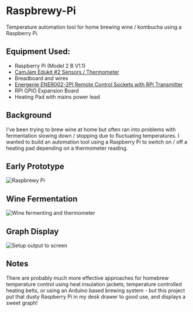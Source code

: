 # Raspbrewy-Pi

Temperature automation tool for home brewing wine / kombucha using a Raspberry Pi.

## Equipment Used:
* Raspberry Pi (Model 2 B V1.1)
* <a href="https://camjam.me/?page_id=623" target="_blank">CamJam Edukit #2 Sensors / Thermometer</a>
* Breadboard and wires
* <a href="https://energenie4u.co.uk/catalogue/product/ENER002-2PI" target="_blank">Energenie ENER002-2PI Remote Control Sockets with RPi Transmitter</a>
* RPI GPIO Expansion Board
* Heating Pad with mains power lead

## Background

I've been trying to brew wine at home but often ran into problems with fermentation slowing down / stopping due to fluctuating temperatures. I wanted to build an automation tool using a Raspberry Pi to switch on / off a heating pad depending on a thermometer reading.

## Early Prototype

![Raspbrewy Pi](https://i.imgur.com/C4IHbuR.jpg?1)

## Wine Fermentation

![Wine fermenting and thermometer](https://i.imgur.com/72Nmv0s.jpg?1)

## Graph Display

![Setup output to screen](https://i.imgur.com/Vl0bIqt.jpg)


## Notes

There are probably much more effective approaches for homebrew temperature control using heat insulation jackets, temperature controlled heating belts, or using an Arduino based brewing system - but this project put that dusty Raspberry Pi in my desk drawer to good use, and displays a sweet graph!
